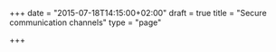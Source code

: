 +++
date = "2015-07-18T14:15:00+02:00"
draft = true
title = "Secure communication channels"
type = "page"

+++
